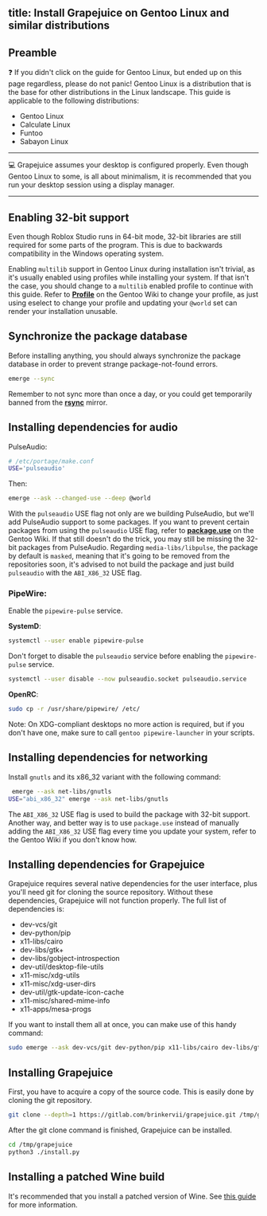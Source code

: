 title: Install Grapejuice on Gentoo Linux and similar distributions
---
## Preamble

:question: If you didn't click on the guide for Gentoo Linux, but ended up on this page regardless, please do not panic!
Gentoo Linux is a distribution that is the base for other distributions in the Linux landscape. This guide is applicable
to the following distributions:

- Gentoo Linux
- Calculate Linux
- Funtoo
- Sabayon Linux

---

:computer: Grapejuice assumes your desktop is configured properly. Even though Gentoo Linux to some, is all about minimalism, it is recommended that you run your desktop session using a display manager.

---


## Enabling 32-bit support

Even though Roblox Studio runs in 64-bit mode, 32-bit libraries are still required for some parts of the program. This
is due to backwards compatibility in the Windows operating system.

Enabling `multilib` support in Gentoo Linux during installation isn't trivial, as it's usually enabled using profiles while installing your system. If that isn't the case, you should change to a `multilib` enabled profile to continue with this guide. Refer to [**Profile**](https://wiki.gentoo.org/wiki/Profile_(Portage) "`Profile`") on the Gentoo Wiki to change your profile, as just using eselect to change your profile and updating your `@world` set can render your installation unusable.

## Synchronize the package database

Before installing anything, you should always synchronize the package database in order to prevent strange
package-not-found errors.

```sh
emerge --sync
```
Remember to not sync more than once a day, or you could get temporarily banned from the [**rsync**](https://wiki.gentoo.org/wiki/Rsync "`rsync`") mirror.

## Installing dependencies for audio

PulseAudio:
```sh
# /etc/portage/make.conf
USE='pulseaudio'
```
Then:
```sh
emerge --ask --changed-use --deep @world
```
With the `pulseaudio` USE flag not only are we building PulseAudio, but we'll add PulseAudio support to some packages. If you want to prevent certain packages from using the `pulseaudio` USE flag, refer to [**package.use**](https://wiki.gentoo.org/wiki//etc/portage/package.use "package.use") on the Gentoo Wiki.
If that still doesn't do the trick, you may still be missing the 32-bit packages from PulseAudio.
Regarding `media-libs/libpulse`, the package by default is `masked`, meaning that it's going to be removed from the repositories soon, it's advised to not build the package and just build `pulseaudio` with the `ABI_X86_32` USE flag.

### PipeWire:

Enable the `pipewire-pulse` service.

**SystemD**:

```sh
systemctl --user enable pipewire-pulse
```
Don't forget to disable the `pulseaudio` service before enabling the `pipewire-pulse` service.
```sh
systemctl --user disable --now pulseaudio.socket pulseaudio.service
```

**OpenRC**:

```sh
sudo cp -r /usr/share/pipewire/ /etc/
```
Note: On XDG-compliant desktops no more action is required, but if you don't have one, make sure to call `gentoo pipewire-launcher` in your scripts.

## Installing dependencies for networking

Install `gnutls` and its x86_32 variant with the following command:

```sh
 emerge --ask net-libs/gnutls
USE="abi_x86_32" emerge --ask net-libs/gnutls
```
The `ABI_X86_32` USE flag is used to build the package with 32-bit support.
Another way, and better way is to use `package.use` instead of manually adding the `ABI_X86_32` USE flag every time you update your system, refer to the Gentoo Wiki if you don't know how.

## Installing dependencies for Grapejuice
Grapejuice requires several native dependencies for the user interface, plus you'll need git for cloning the source repository. Without these dependencies, Grapejuice will not function properly. The full list of dependencies is:

- dev-vcs/git
- dev-python/pip
- x11-libs/cairo
- dev-libs/gtk+
- dev-libs/gobject-introspection
- dev-util/desktop-file-utils
- x11-misc/xdg-utils
- x11-misc/xdg-user-dirs
- dev-util/gtk-update-icon-cache
- x11-misc/shared-mime-info
- x11-apps/mesa-progs

If you want to install them all at once, you can make use of this handy command:
```sh
sudo emerge --ask dev-vcs/git dev-python/pip x11-libs/cairo dev-libs/gtk+ dev-libs/gobject-introspection dev-util/desktop-file-utils x11-misc/xdg-utils x11-misc/xdg-user-dirs dev-util/gtk-update-icon-cache x11-misc/shared-mime-info x11-apps/mesa-progs
```

## Installing Grapejuice

First, you have to acquire a copy of the source code. This is easily done by cloning the git repository.

```sh
git clone --depth=1 https://gitlab.com/brinkervii/grapejuice.git /tmp/grapejuice
```

After the git clone command is finished, Grapejuice can be installed.

```sh
cd /tmp/grapejuice
python3 ./install.py
```

## Installing a patched Wine build

It's recommended that you install a patched version of Wine. See [this guide](../Guides/Installing-Wine)
for more information.
